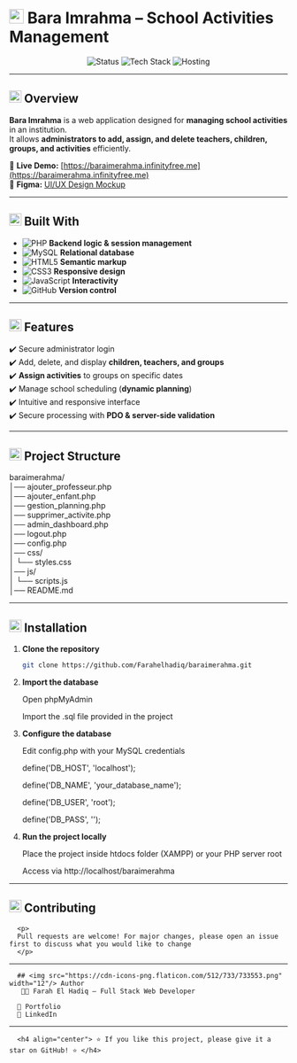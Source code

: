 # <img src="https://cdn-icons-png.flaticon.com/512/1170/1170576.png" width="26"/> Bara Imrahma – School Activities Management  

<p align="center">
  <img src="https://img.shields.io/badge/Status-Completed-brightgreen?style=for-the-badge" alt="Status" />
  <img src="https://img.shields.io/badge/Made%20With-PHP%20%7C%20MySQL%20%7C%20HTML%20%7C%20CSS%20%7C%20JS-orange?style=for-the-badge" alt="Tech Stack" />
  <img src="https://img.shields.io/badge/Deployed%20On-InfinityFree-2E9AFE?style=for-the-badge" alt="Hosting" />
</p>

---

## <img src="https://cdn-icons-png.flaticon.com/512/1828/1828884.png" width="22"/> Overview  

**Bara Imrahma** is a web application designed for **managing school activities** in an institution.  
It allows **administrators to add, assign, and delete teachers, children, groups, and activities** efficiently.  

🔗 **Live Demo:** [https://baraimerahma.infinityfree.me](https://baraimerahma.infinityfree.me)  
🔗 **Figma:** [UI/UX Design Mockup](https://www.figma.com/design/67nymka5nh4nfaUfRrtQqB/Untitled?node-id=0-1&t=QXsT72ibXbOh9p8o-1)  

---

## <img src="https://cdn-icons-png.flaticon.com/512/3135/3135715.png" width="22"/> Built With  

- ![PHP](https://img.shields.io/badge/PHP-777BB4?logo=php&logoColor=white&style=flat) **Backend logic & session management**  
- ![MySQL](https://img.shields.io/badge/MySQL-4479A1?logo=mysql&logoColor=white&style=flat) **Relational database**  
- ![HTML5](https://img.shields.io/badge/HTML5-E34F26?logo=html5&logoColor=white&style=flat) **Semantic markup**  
- ![CSS3](https://img.shields.io/badge/CSS3-1572B6?logo=css3&logoColor=white&style=flat) **Responsive design**  
- ![JavaScript](https://img.shields.io/badge/JavaScript-F7DF1E?logo=javascript&logoColor=black&style=flat) **Interactivity**  
- ![GitHub](https://img.shields.io/badge/GitHub-181717?logo=github&logoColor=white&style=flat) **Version control**  

---

## <img src="https://cdn-icons-png.flaticon.com/512/1828/1828743.png" width="22"/> Features  

✔️ Secure administrator login  
✔️ Add, delete, and display **children, teachers, and groups**  
✔️ **Assign activities** to groups on specific dates  
✔️ Manage school scheduling (**dynamic planning**)  
✔️ Intuitive and responsive interface  
✔️ Secure processing with **PDO & server-side validation**  

---

## <img src="https://cdn-icons-png.flaticon.com/512/1828/1828961.png" width="22"/> Project Structure  

baraimerahma/  
│── ajouter_professeur.php  
│── ajouter_enfant.php  
│── gestion_planning.php  
│── supprimer_activite.php  
│── admin_dashboard.php  
│── logout.php  
│── config.php  
│── css/  
│   └── styles.css  
│── js/  
│   └── scripts.js  
│── README.md  

---

## <img src="https://cdn-icons-png.flaticon.com/512/1828/1828970.png" width="22"/> Installation  

1. **Clone the repository**  
   ```bash
   git clone https://github.com/Farahelhadiq/baraimerahma.git
 2. **Import the database**
    
      Open phpMyAdmin
    
      Import the .sql file provided in the project
    
3.  **Configure the database**
   
       Edit config.php with your MySQL credentials
    
       define('DB_HOST', 'localhost');
    
       define('DB_NAME', 'your_database_name');
    
       define('DB_USER', 'root');
    
       define('DB_PASS', '');
    
4. **Run the project locally**
   
      Place the project inside htdocs folder (XAMPP) or your PHP server root
   
      Access via http://localhost/baraimerahma
   
---

   ## <img src="https://cdn-icons-png.flaticon.com/512/1828/1828859.png" width="22"/> Contributing
   
      <p>
      Pull requests are welcome! For major changes, please open an issue first to discuss what you would like to change
      </p>
   
---
      ## <img src="https://cdn-icons-png.flaticon.com/512/733/733553.png" width="12"/> Author
       👩‍💻 Farah El Hadiq – Full Stack Web Developer

      🔗 Portfolio
      🔗 LinkedIn        
---

      <h4 align="center"> ⭐ If you like this project, please give it a star on GitHub! ⭐ </h4>
